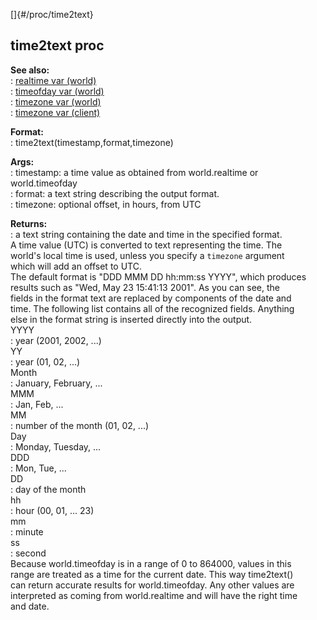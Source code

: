 []{#/proc/time2text}    
## time2text proc    
**See also:**    
:   [realtime var (world)](ref/world/var/realtime)    
:   [timeofday var (world)](ref/world/var/timeofday)    
:   [timezone var (world)](ref/world/var/timezone)    
:   [timezone var (client)](ref/client/var/timezone)    
<!-- -->    
**Format:**    
:   time2text(timestamp,format,timezone)    
<!-- -->    
**Args:**    
:   timestamp: a time value as obtained from world.realtime or    
    world.timeofday    
:   format: a text string describing the output format.    
:   timezone: optional offset, in hours, from UTC    
<!-- -->    
**Returns:**    
:   a text string containing the date and time in the specified format.    
A time value (UTC) is converted to text representing the time. The    
world\'s local time is used, unless you specify a `timezone` argument    
which will add an offset to UTC.    
The default format is \"DDD MMM DD hh:mm:ss YYYY\", which produces    
results such as \"Wed, May 23 15:41:13 2001\". As you can see, the    
fields in the format text are replaced by components of the date and    
time. The following list contains all of the recognized fields. Anything    
else in the format string is inserted directly into the output.    
YYYY    
:   year (2001, 2002, \...)    
YY    
:   year (01, 02, \...)    
Month    
:   January, February, \...    
MMM    
:   Jan, Feb, \...    
MM    
:   number of the month (01, 02, \...)    
Day    
:   Monday, Tuesday, \...    
DDD    
:   Mon, Tue, \...    
DD    
:   day of the month    
hh    
:   hour (00, 01, \... 23)    
mm    
:   minute    
ss    
:   second    
Because world.timeofday is in a range of 0 to 864000, values in this    
range are treated as a time for the current date. This way time2text()    
can return accurate results for world.timeofday. Any other values are    
interpreted as coming from world.realtime and will have the right time    
and date.  
